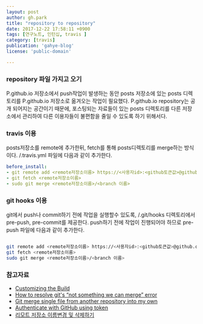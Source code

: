 ```yaml
---
layout: post
author: gh.park
title: "repository to repository"
date: 2017-12-22 17:58:11 +0900
tags: [연구노트, 인턴십, travis ]
category: [travis]
publication: 'gahye-blog'
license: 'public-domain'

---
```


###  repository 파일 가지고 오기

P.github.io 저장소에서 push작업이 발생하는 동안 posts 저장소에 있는 posts 디렉토리를  P.github.io 저장소로 옮겨오는 작업이 필요했다.
P.github.io repository는 공개 되어지는 공간이기 때문에, 포스팅되는 자료들이 있는 posts 디렉토리를 다른 저장소에서 관리하여 다른 이용자들이 불편함을 줄일 수 있도록 하기 위해서다.


### travis 이용
posts저장소를 remote에 추가한뒤, fetch를 통해 posts디렉토리를 merge하는 방식이다.
/.travis.yml 파일에 다음과 같이 추가한다.

```yml
before_install:
- git remote add <remote저장소이름> https://<사용자id>:<github토큰값>@github.com/<posts 저장소>.git
- git fetch <remote저장소이름>
- sudo git merge <remote저장소이름>/<branch 이름>

```

### git hooks 이용
git에서 push나 commit하기 전에 작업을 실행할수 있도록, /.git/hooks 디렉토리에서 pre-push, pre-commit를 제공한다. push하기 전에 작업이 진행되어야 하므로 pre-push 파일에 다음과 같이 추가한다.


```sh

git remote add <remote저장소이름> https://<사용자id>:<github토큰값>@github.com/<posts 저장소>.git
git fetch <remote저장소이름>
sudo git merge <remote저장소이름>/<branch 이름>

```







### 참고자료
* [Customizing the Build](https://docs.travis-ci.com/user/customizing-the-build/)
* [How to resolve git's “not something we can merge” error](https://stackoverflow.com/questions/16862933/how-to-resolve-gits-not-something-we-can-merge-error)
* [Git merge single file from another repository into my own](https://stackoverflow.com/questions/23314805/git-merge-single-file-from-another-repository-into-my-own)
* [Authenticate with GitHub using token](https://stackoverflow.com/questions/18935539/authenticate-with-github-using-token)
* [리모트 저장소 이름변경 및 삭제하기]( https://mylko72.gitbooks.io/git/content/remote/remove.html)

